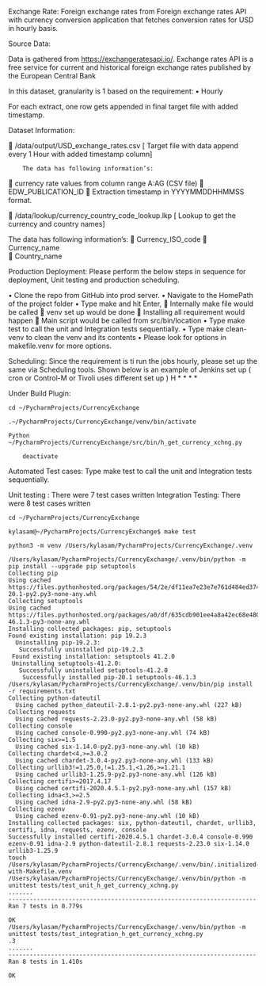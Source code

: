 Exchange Rate:
 Foreign exchange rates from Foreign exchange rates API
with currency conversion application that fetches conversion rates for USD in hourly basis.


Source Data:

Data is gathered from https://exchangeratesapi.io/. Exchange rates API is a free service for current and historical foreign exchange rates published by the European Central Bank


In this dataset, granularity is 1 based on the requirement:
•	Hourly

For each extract, one row gets appended in final target file with added timestamp.

Dataset Information:

	/data/output/USD_exchange_rates.csv [ Target file with data append every 1 Hour with added timestamp column]

        The data has following information’s:
	currency rate values from column range A:AG (CSV file)
	EDW_PUBLICATION_ID   Extraction timestamp in YYYYMMDDHHMMSS format.               

	/data/lookup/currency_country_code_lookup.lkp [ Lookup to get the currency and country names]

The data has following information’s:
	Currency_ISO_code
	Currency_name     
	Country_name

Production Deployment:
	Please perform the below steps in sequence for deployment, Unit testing and production scheduling.

•	Clone the repo from GitHub into prod server.
•	Navigate to the HomePath of the project folder
•	Type make and hit Enter,
	Internally make file would be called
	venv set up would be done
	Installing all requirement would happen
	Main script would be called from src/bin/location
•	Type make test to call the unit and Integration tests sequentially.
•	Type make clean-venv to clean the venv and its contents
•	Please look for options in makefile.venv for more options.

Scheduling:
                     Since the requirement is ti run the jobs hourly, please set up the same via Scheduling tools. Shown below is an example of Jenkins set up ( cron or Control-M or Tivoli uses different set up )
 H * * * *

Under Build Plugin:
        
	cd ~/PycharmProjects/CurrencyExchange
        
	.~/PycharmProjects/CurrencyExchange/venv/bin/activate
        
	Python ~/PycharmProjects/CurrencyExchange/src/bin/h_get_currency_xchng.py
	
        deactivate

Automated Test cases:
     Type make test to call the unit and Integration tests sequentially.

Unit testing       : There were 7 test cases written
Integration Testing: There were 8 test cases written



	cd ~/PycharmProjects/CurrencyExchange
        
	kylasam@~/PycharmProjects/CurrencyExchange$ make test

	python3 -m venv /Users/kylasam/PycharmProjects/CurrencyExchange/.venv

	/Users/kylasam/PycharmProjects/CurrencyExchange/.venv/bin/python -m pip install --upgrade pip setuptools
	Collecting pip
  	Using cached https://files.pythonhosted.org/packages/54/2e/df11ea7e23e7e761d484ed3740285a34e38548cf2bad2bed3dd5768ec8b9/pip-20.1-py2.py3-none-any.whl
	Collecting setuptools
  	Using cached https://files.pythonhosted.org/packages/a0/df/635cdb901ee4a8a42ec68e480c49f85f4c59e8816effbf57d9e6ee8b3588/setuptools-46.1.3-py3-none-any.whl
	Installing collected packages: pip, setuptools
  	Found existing installation: pip 19.2.3
  	  Uninstalling pip-19.2.3:
   	   Successfully uninstalled pip-19.2.3
 	 Found existing installation: setuptools 41.2.0
   	 Uninstalling setuptools-41.2.0:
   	   Successfully uninstalled setuptools-41.2.0
		Successfully installed pip-20.1 setuptools-46.1.3
	/Users/kylasam/PycharmProjects/CurrencyExchange/.venv/bin/pip install -r requirements.txt
	Collecting python-dateutil
	  Using cached python_dateutil-2.8.1-py2.py3-none-any.whl (227 kB)
	Collecting requests
	  Using cached requests-2.23.0-py2.py3-none-any.whl (58 kB)
	Collecting console
	  Using cached console-0.990-py2.py3-none-any.whl (74 kB)
	Collecting six>=1.5
	  Using cached six-1.14.0-py2.py3-none-any.whl (10 kB)
	Collecting chardet<4,>=3.0.2
	  Using cached chardet-3.0.4-py2.py3-none-any.whl (133 kB)
	Collecting urllib3!=1.25.0,!=1.25.1,<1.26,>=1.21.1
	  Using cached urllib3-1.25.9-py2.py3-none-any.whl (126 kB)
	Collecting certifi>=2017.4.17
	  Using cached certifi-2020.4.5.1-py2.py3-none-any.whl (157 kB)
	Collecting idna<3,>=2.5
	  Using cached idna-2.9-py2.py3-none-any.whl (58 kB)
	Collecting ezenv
	  Using cached ezenv-0.91-py2.py3-none-any.whl (10 kB)
	Installing collected packages: six, python-dateutil, chardet, urllib3, certifi, idna, requests, ezenv, console
	Successfully installed certifi-2020.4.5.1 chardet-3.0.4 console-0.990 ezenv-0.91 idna-2.9 python-dateutil-2.8.1 requests-2.23.0 six-1.14.0 urllib3-1.25.9
	touch /Users/kylasam/PycharmProjects/CurrencyExchange/.venv/bin/.initialized-with-Makefile.venv
	/Users/kylasam/PycharmProjects/CurrencyExchange/.venv/bin/python -m unittest tests/test_unit_h_get_currency_xchng.py
	.......
	----------------------------------------------------------------------
	Ran 7 tests in 0.779s
	
	OK
	/Users/kylasam/PycharmProjects/CurrencyExchange/.venv/bin/python -m unittest tests/test_integration_h_get_currency_xchng.py
	.3
	.......
	----------------------------------------------------------------------
	Ran 8 tests in 1.410s
	
	OK
